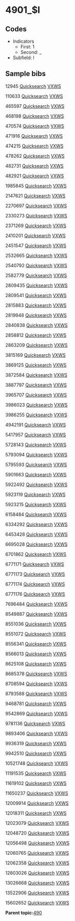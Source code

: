 # 4901\_$l

## Codes

-   Indicators
    -   First: 1
    -   Second: \_
-   Subfield: l

## Sample bibs

12945 [Quicksearch](https://search.library.yale.edu/catalog/12945) [VXWS](http://prodorbis.library.yale.edu:7014/vxws/GetHoldingsService?bibId=12945)

110633 [Quicksearch](https://search.library.yale.edu/catalog/110633) [VXWS](http://prodorbis.library.yale.edu:7014/vxws/GetHoldingsService?bibId=110633)

465597 [Quicksearch](https://search.library.yale.edu/catalog/465597) [VXWS](http://prodorbis.library.yale.edu:7014/vxws/GetHoldingsService?bibId=465597)

468198 [Quicksearch](https://search.library.yale.edu/catalog/468198) [VXWS](http://prodorbis.library.yale.edu:7014/vxws/GetHoldingsService?bibId=468198)

470574 [Quicksearch](https://search.library.yale.edu/catalog/470574) [VXWS](http://prodorbis.library.yale.edu:7014/vxws/GetHoldingsService?bibId=470574)

471916 [Quicksearch](https://search.library.yale.edu/catalog/471916) [VXWS](http://prodorbis.library.yale.edu:7014/vxws/GetHoldingsService?bibId=471916)

474215 [Quicksearch](https://search.library.yale.edu/catalog/474215) [VXWS](http://prodorbis.library.yale.edu:7014/vxws/GetHoldingsService?bibId=474215)

478262 [Quicksearch](https://search.library.yale.edu/catalog/478262) [VXWS](http://prodorbis.library.yale.edu:7014/vxws/GetHoldingsService?bibId=478262)

482731 [Quicksearch](https://search.library.yale.edu/catalog/482731) [VXWS](http://prodorbis.library.yale.edu:7014/vxws/GetHoldingsService?bibId=482731)

482921 [Quicksearch](https://search.library.yale.edu/catalog/482921) [VXWS](http://prodorbis.library.yale.edu:7014/vxws/GetHoldingsService?bibId=482921)

1985845 [Quicksearch](https://search.library.yale.edu/catalog/1985845) [VXWS](http://prodorbis.library.yale.edu:7014/vxws/GetHoldingsService?bibId=1985845)

2147621 [Quicksearch](https://search.library.yale.edu/catalog/2147621) [VXWS](http://prodorbis.library.yale.edu:7014/vxws/GetHoldingsService?bibId=2147621)

2270697 [Quicksearch](https://search.library.yale.edu/catalog/2270697) [VXWS](http://prodorbis.library.yale.edu:7014/vxws/GetHoldingsService?bibId=2270697)

2330273 [Quicksearch](https://search.library.yale.edu/catalog/2330273) [VXWS](http://prodorbis.library.yale.edu:7014/vxws/GetHoldingsService?bibId=2330273)

2371269 [Quicksearch](https://search.library.yale.edu/catalog/2371269) [VXWS](http://prodorbis.library.yale.edu:7014/vxws/GetHoldingsService?bibId=2371269)

2410201 [Quicksearch](https://search.library.yale.edu/catalog/2410201) [VXWS](http://prodorbis.library.yale.edu:7014/vxws/GetHoldingsService?bibId=2410201)

2451547 [Quicksearch](https://search.library.yale.edu/catalog/2451547) [VXWS](http://prodorbis.library.yale.edu:7014/vxws/GetHoldingsService?bibId=2451547)

2532665 [Quicksearch](https://search.library.yale.edu/catalog/2532665) [VXWS](http://prodorbis.library.yale.edu:7014/vxws/GetHoldingsService?bibId=2532665)

2540792 [Quicksearch](https://search.library.yale.edu/catalog/2540792) [VXWS](http://prodorbis.library.yale.edu:7014/vxws/GetHoldingsService?bibId=2540792)

2582779 [Quicksearch](https://search.library.yale.edu/catalog/2582779) [VXWS](http://prodorbis.library.yale.edu:7014/vxws/GetHoldingsService?bibId=2582779)

2809435 [Quicksearch](https://search.library.yale.edu/catalog/2809435) [VXWS](http://prodorbis.library.yale.edu:7014/vxws/GetHoldingsService?bibId=2809435)

2809541 [Quicksearch](https://search.library.yale.edu/catalog/2809541) [VXWS](http://prodorbis.library.yale.edu:7014/vxws/GetHoldingsService?bibId=2809541)

2815883 [Quicksearch](https://search.library.yale.edu/catalog/2815883) [VXWS](http://prodorbis.library.yale.edu:7014/vxws/GetHoldingsService?bibId=2815883)

2819948 [Quicksearch](https://search.library.yale.edu/catalog/2819948) [VXWS](http://prodorbis.library.yale.edu:7014/vxws/GetHoldingsService?bibId=2819948)

2840838 [Quicksearch](https://search.library.yale.edu/catalog/2840838) [VXWS](http://prodorbis.library.yale.edu:7014/vxws/GetHoldingsService?bibId=2840838)

2858812 [Quicksearch](https://search.library.yale.edu/catalog/2858812) [VXWS](http://prodorbis.library.yale.edu:7014/vxws/GetHoldingsService?bibId=2858812)

2863209 [Quicksearch](https://search.library.yale.edu/catalog/2863209) [VXWS](http://prodorbis.library.yale.edu:7014/vxws/GetHoldingsService?bibId=2863209)

3815169 [Quicksearch](https://search.library.yale.edu/catalog/3815169) [VXWS](http://prodorbis.library.yale.edu:7014/vxws/GetHoldingsService?bibId=3815169)

3869125 [Quicksearch](https://search.library.yale.edu/catalog/3869125) [VXWS](http://prodorbis.library.yale.edu:7014/vxws/GetHoldingsService?bibId=3869125)

3872584 [Quicksearch](https://search.library.yale.edu/catalog/3872584) [VXWS](http://prodorbis.library.yale.edu:7014/vxws/GetHoldingsService?bibId=3872584)

3887797 [Quicksearch](https://search.library.yale.edu/catalog/3887797) [VXWS](http://prodorbis.library.yale.edu:7014/vxws/GetHoldingsService?bibId=3887797)

3965707 [Quicksearch](https://search.library.yale.edu/catalog/3965707) [VXWS](http://prodorbis.library.yale.edu:7014/vxws/GetHoldingsService?bibId=3965707)

3986023 [Quicksearch](https://search.library.yale.edu/catalog/3986023) [VXWS](http://prodorbis.library.yale.edu:7014/vxws/GetHoldingsService?bibId=3986023)

3986255 [Quicksearch](https://search.library.yale.edu/catalog/3986255) [VXWS](http://prodorbis.library.yale.edu:7014/vxws/GetHoldingsService?bibId=3986255)

4942191 [Quicksearch](https://search.library.yale.edu/catalog/4942191) [VXWS](http://prodorbis.library.yale.edu:7014/vxws/GetHoldingsService?bibId=4942191)

5417957 [Quicksearch](https://search.library.yale.edu/catalog/5417957) [VXWS](http://prodorbis.library.yale.edu:7014/vxws/GetHoldingsService?bibId=5417957)

5728143 [Quicksearch](https://search.library.yale.edu/catalog/5728143) [VXWS](http://prodorbis.library.yale.edu:7014/vxws/GetHoldingsService?bibId=5728143)

5793094 [Quicksearch](https://search.library.yale.edu/catalog/5793094) [VXWS](http://prodorbis.library.yale.edu:7014/vxws/GetHoldingsService?bibId=5793094)

5795593 [Quicksearch](https://search.library.yale.edu/catalog/5795593) [VXWS](http://prodorbis.library.yale.edu:7014/vxws/GetHoldingsService?bibId=5795593)

5901663 [Quicksearch](https://search.library.yale.edu/catalog/5901663) [VXWS](http://prodorbis.library.yale.edu:7014/vxws/GetHoldingsService?bibId=5901663)

5922492 [Quicksearch](https://search.library.yale.edu/catalog/5922492) [VXWS](http://prodorbis.library.yale.edu:7014/vxws/GetHoldingsService?bibId=5922492)

5923119 [Quicksearch](https://search.library.yale.edu/catalog/5923119) [VXWS](http://prodorbis.library.yale.edu:7014/vxws/GetHoldingsService?bibId=5923119)

5923215 [Quicksearch](https://search.library.yale.edu/catalog/5923215) [VXWS](http://prodorbis.library.yale.edu:7014/vxws/GetHoldingsService?bibId=5923215)

6158484 [Quicksearch](https://search.library.yale.edu/catalog/6158484) [VXWS](http://prodorbis.library.yale.edu:7014/vxws/GetHoldingsService?bibId=6158484)

6334292 [Quicksearch](https://search.library.yale.edu/catalog/6334292) [VXWS](http://prodorbis.library.yale.edu:7014/vxws/GetHoldingsService?bibId=6334292)

6453428 [Quicksearch](https://search.library.yale.edu/catalog/6453428) [VXWS](http://prodorbis.library.yale.edu:7014/vxws/GetHoldingsService?bibId=6453428)

6695028 [Quicksearch](https://search.library.yale.edu/catalog/6695028) [VXWS](http://prodorbis.library.yale.edu:7014/vxws/GetHoldingsService?bibId=6695028)

6701862 [Quicksearch](https://search.library.yale.edu/catalog/6701862) [VXWS](http://prodorbis.library.yale.edu:7014/vxws/GetHoldingsService?bibId=6701862)

6771171 [Quicksearch](https://search.library.yale.edu/catalog/6771171) [VXWS](http://prodorbis.library.yale.edu:7014/vxws/GetHoldingsService?bibId=6771171)

6771173 [Quicksearch](https://search.library.yale.edu/catalog/6771173) [VXWS](http://prodorbis.library.yale.edu:7014/vxws/GetHoldingsService?bibId=6771173)

6771174 [Quicksearch](https://search.library.yale.edu/catalog/6771174) [VXWS](http://prodorbis.library.yale.edu:7014/vxws/GetHoldingsService?bibId=6771174)

6771176 [Quicksearch](https://search.library.yale.edu/catalog/6771176) [VXWS](http://prodorbis.library.yale.edu:7014/vxws/GetHoldingsService?bibId=6771176)

7696484 [Quicksearch](https://search.library.yale.edu/catalog/7696484) [VXWS](http://prodorbis.library.yale.edu:7014/vxws/GetHoldingsService?bibId=7696484)

8549887 [Quicksearch](https://search.library.yale.edu/catalog/8549887) [VXWS](http://prodorbis.library.yale.edu:7014/vxws/GetHoldingsService?bibId=8549887)

8551036 [Quicksearch](https://search.library.yale.edu/catalog/8551036) [VXWS](http://prodorbis.library.yale.edu:7014/vxws/GetHoldingsService?bibId=8551036)

8551072 [Quicksearch](https://search.library.yale.edu/catalog/8551072) [VXWS](http://prodorbis.library.yale.edu:7014/vxws/GetHoldingsService?bibId=8551072)

8556341 [Quicksearch](https://search.library.yale.edu/catalog/8556341) [VXWS](http://prodorbis.library.yale.edu:7014/vxws/GetHoldingsService?bibId=8556341)

8566013 [Quicksearch](https://search.library.yale.edu/catalog/8566013) [VXWS](http://prodorbis.library.yale.edu:7014/vxws/GetHoldingsService?bibId=8566013)

8625108 [Quicksearch](https://search.library.yale.edu/catalog/8625108) [VXWS](http://prodorbis.library.yale.edu:7014/vxws/GetHoldingsService?bibId=8625108)

8685378 [Quicksearch](https://search.library.yale.edu/catalog/8685378) [VXWS](http://prodorbis.library.yale.edu:7014/vxws/GetHoldingsService?bibId=8685378)

8708594 [Quicksearch](https://search.library.yale.edu/catalog/8708594) [VXWS](http://prodorbis.library.yale.edu:7014/vxws/GetHoldingsService?bibId=8708594)

8793588 [Quicksearch](https://search.library.yale.edu/catalog/8793588) [VXWS](http://prodorbis.library.yale.edu:7014/vxws/GetHoldingsService?bibId=8793588)

9468781 [Quicksearch](https://search.library.yale.edu/catalog/9468781) [VXWS](http://prodorbis.library.yale.edu:7014/vxws/GetHoldingsService?bibId=9468781)

9542869 [Quicksearch](https://search.library.yale.edu/catalog/9542869) [VXWS](http://prodorbis.library.yale.edu:7014/vxws/GetHoldingsService?bibId=9542869)

9781136 [Quicksearch](https://search.library.yale.edu/catalog/9781136) [VXWS](http://prodorbis.library.yale.edu:7014/vxws/GetHoldingsService?bibId=9781136)

9893406 [Quicksearch](https://search.library.yale.edu/catalog/9893406) [VXWS](http://prodorbis.library.yale.edu:7014/vxws/GetHoldingsService?bibId=9893406)

9936319 [Quicksearch](https://search.library.yale.edu/catalog/9936319) [VXWS](http://prodorbis.library.yale.edu:7014/vxws/GetHoldingsService?bibId=9936319)

9942510 [Quicksearch](https://search.library.yale.edu/catalog/9942510) [VXWS](http://prodorbis.library.yale.edu:7014/vxws/GetHoldingsService?bibId=9942510)

10521748 [Quicksearch](https://search.library.yale.edu/catalog/10521748) [VXWS](http://prodorbis.library.yale.edu:7014/vxws/GetHoldingsService?bibId=10521748)

11191535 [Quicksearch](https://search.library.yale.edu/catalog/11191535) [VXWS](http://prodorbis.library.yale.edu:7014/vxws/GetHoldingsService?bibId=11191535)

11619102 [Quicksearch](https://search.library.yale.edu/catalog/11619102) [VXWS](http://prodorbis.library.yale.edu:7014/vxws/GetHoldingsService?bibId=11619102)

11650237 [Quicksearch](https://search.library.yale.edu/catalog/11650237) [VXWS](http://prodorbis.library.yale.edu:7014/vxws/GetHoldingsService?bibId=11650237)

12009914 [Quicksearch](https://search.library.yale.edu/catalog/12009914) [VXWS](http://prodorbis.library.yale.edu:7014/vxws/GetHoldingsService?bibId=12009914)

12018311 [Quicksearch](https://search.library.yale.edu/catalog/12018311) [VXWS](http://prodorbis.library.yale.edu:7014/vxws/GetHoldingsService?bibId=12018311)

12023079 [Quicksearch](https://search.library.yale.edu/catalog/12023079) [VXWS](http://prodorbis.library.yale.edu:7014/vxws/GetHoldingsService?bibId=12023079)

12048720 [Quicksearch](https://search.library.yale.edu/catalog/12048720) [VXWS](http://prodorbis.library.yale.edu:7014/vxws/GetHoldingsService?bibId=12048720)

12056498 [Quicksearch](https://search.library.yale.edu/catalog/12056498) [VXWS](http://prodorbis.library.yale.edu:7014/vxws/GetHoldingsService?bibId=12056498)

12060765 [Quicksearch](https://search.library.yale.edu/catalog/12060765) [VXWS](http://prodorbis.library.yale.edu:7014/vxws/GetHoldingsService?bibId=12060765)

12062358 [Quicksearch](https://search.library.yale.edu/catalog/12062358) [VXWS](http://prodorbis.library.yale.edu:7014/vxws/GetHoldingsService?bibId=12062358)

12803026 [Quicksearch](https://search.library.yale.edu/catalog/12803026) [VXWS](http://prodorbis.library.yale.edu:7014/vxws/GetHoldingsService?bibId=12803026)

13026668 [Quicksearch](https://search.library.yale.edu/catalog/13026668) [VXWS](http://prodorbis.library.yale.edu:7014/vxws/GetHoldingsService?bibId=13026668)

13522906 [Quicksearch](https://search.library.yale.edu/catalog/13522906) [VXWS](http://prodorbis.library.yale.edu:7014/vxws/GetHoldingsService?bibId=13522906)

15602652 [Quicksearch](https://search.library.yale.edu/catalog/15602652) [VXWS](http://prodorbis.library.yale.edu:7014/vxws/GetHoldingsService?bibId=15602652)

**Parent topic:**[490](../../tags/490/490.md)

